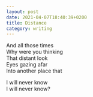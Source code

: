```yaml
---
layout: post
date: 2021-04-07T18:40:39+0200
title: Distance
category: writing
---
```


And all those times  
Why were you thinking  
That distant look  
Eyes gazing afar  
Into another place that

I will never know  
I will never know?
